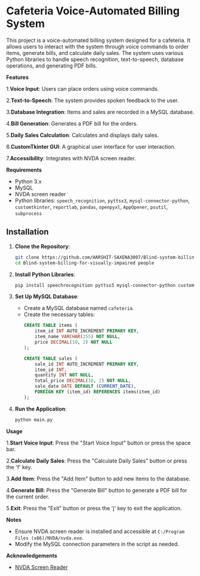 # Cafeteria Voice-Automated Billing System

This project is a voice-automated billing system designed for a cafeteria. It allows users to interact with the system through voice commands to order items, generate bills, and calculate daily sales. The system uses various Python libraries to handle speech recognition, text-to-speech, database operations, and generating PDF bills.

**Features**

1.**Voice Input**: Users can place orders using voice commands.

2.**Text-to-Speech**: The system provides spoken feedback to the user.

3.**Database Integration**: Items and sales are recorded in a MySQL database.

4.**Bill Generation**: Generates a PDF bill for the orders.

5.**Daily Sales Calculation**: Calculates and displays daily sales.

6.**CustomTkinter GUI**: A graphical user interface for user interaction.

7.**Accessibility**: Integrates with NVDA screen reader.

**Requirements**

- Python 3.x
- MySQL
- NVDA screen reader
- Python libraries: `speech_recognition`, `pyttsx3`, `mysql-connector-python`, `customtkinter`, `reportlab`, `pandas`, `openpyxl`, `AppOpener`, `psutil`, `subprocess`

## Installation

1. **Clone the Repository**:
    ```sh
    git clone https://github.com/HARSHIT-SAXENA3007/Blind-system-billing-for-visually-imapaired-people.git
    cd Blind-system-billing-for-visually-impaired people
    ```

2. **Install Python Libraries**:
    ```sh
    pip install speechrecognition pyttsx3 mysql-connector-python customtkinter pandas reportlab openpyxl AppOpener psutil
    ```

3. **Set Up MySQL Database**:
    - Create a MySQL database named `cafeteria`.
    - Create the necessary tables:
        ```sql
        CREATE TABLE items (
            item_id INT AUTO_INCREMENT PRIMARY KEY,
            item_name VARCHAR(255) NOT NULL,
            price DECIMAL(10, 2) NOT NULL
        );

        CREATE TABLE sales (
            sale_id INT AUTO_INCREMENT PRIMARY KEY,
            item_id INT,
            quantity INT NOT NULL,
            total_price DECIMAL(10, 2) NOT NULL,
            sale_date DATE DEFAULT (CURRENT_DATE),
            FOREIGN KEY (item_id) REFERENCES items(item_id)
        );
        ```

4. **Run the Application**:
    ```sh
    python main.py
    ```

**Usage**

1.**Start Voice Input**: Press the "Start Voice Input" button or press the space bar.

2.**Calculate Daily Sales**: Press the "Calculate Daily Sales" button or press the 'f' key.

3.**Add Item**: Press the "Add Item" button to add new items to the database.

4.**Generate Bill**: Press the "Generate Bill" button to generate a PDF bill for the current order.

5.**Exit**: Press the "Exit" button or press the 'j' key to exit the application.

**Notes**

- Ensure NVDA screen reader is installed and accessible at `C:/Program Files (x86)/NVDA/nvda.exe`.
- Modify the MySQL connection parameters in the script as needed.

**Acknowledgements**

- [NVDA Screen Reader](https://www.nvaccess.org/)
